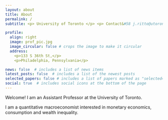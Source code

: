 ```yaml
---
layout: about
title: About
permalink: /
subtitle: <p> University of Toronto </p> <p> Contact&#58 j.ritto@utoronto.ca  </p>

profile:
  align: right
  image: prof_pic.jpg
  image_circular: false # crops the image to make it circular
  address: 
    <p>133 S 36th St,</p>
    <p>Philadelphia, Pennsylvania</p>

news: false  # includes a list of news items
latest_posts: false  # includes a list of the newest posts
selected_papers: false # includes a list of papers marked as "selected={true}"
social: true  # includes social icons at the bottom of the page
---
```


Welcome! I am an Assistant Professor at the University of Toronto. 

I am a quantitative macroeconomist interested in monetary economics, consumption and wealth inequality.


